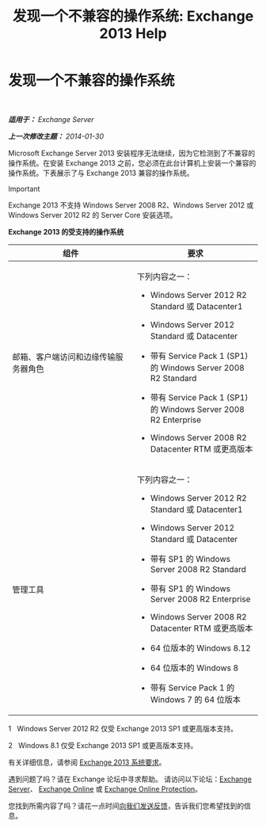 ﻿---
title: '发现一个不兼容的操作系统: Exchange 2013 Help'
TOCTitle: 发现一个不兼容的操作系统
ms:assetid: a3a948d9-4991-4088-9013-0a4c944295e4
ms:mtpsurl: https://technet.microsoft.com/zh-cn/library/ms.exch.setupreadiness.validosversion(v=EXCHG.150)
ms:contentKeyID: 50491250
ms.date: 01/11/2018
mtps_version: v=EXCHG.150
ms.translationtype: HT
---

# 发现一个不兼容的操作系统

 

_**适用于：** Exchange Server_

_**上一次修改主题：** 2014-01-30_

Microsoft Exchange Server 2013 安装程序无法继续，因为它检测到了不兼容的操作系统。在安装 Exchange 2013 之前，您必须在此台计算机上安装一个兼容的操作系统。下表展示了与 Exchange 2013 兼容的操作系统。

> [!important]
> Exchange 2013 不支持 Windows Server 2008 R2、Windows Server 2012 或 Windows Server 2012 R2 的 Server Core 安装选项。


**Exchange 2013 的受支持的操作系统**


<table>
<colgroup>
<col style="width: 50%" />
<col style="width: 50%" />
</colgroup>
<thead>
<tr class="header">
<th>组件</th>
<th>要求</th>
</tr>
</thead>
<tbody>
<tr class="odd">
<td><p>邮箱、客户端访问和边缘传输服务器角色</p></td>
<td><p>下列内容之一：</p>
<ul>
<li><p>Windows Server 2012 R2 Standard 或 Datacenter1</p></li>
<li><p>Windows Server 2012 Standard 或 Datacenter</p></li>
<li><p>带有 Service Pack 1 (SP1) 的 Windows Server 2008 R2 Standard</p></li>
<li><p>带有 Service Pack 1 (SP1) 的 Windows Server 2008 R2 Enterprise</p></li>
<li><p>Windows Server 2008 R2 Datacenter RTM 或更高版本</p></li>
</ul></td>
</tr>
<tr class="even">
<td><p>管理工具</p></td>
<td><p>下列内容之一：</p>
<ul>
<li><p>Windows Server 2012 R2 Standard 或 Datacenter1</p></li>
<li><p>Windows Server 2012 Standard 或 Datacenter</p></li>
<li><p>带有 SP1 的 Windows Server 2008 R2 Standard</p></li>
<li><p>带有 SP1 的 Windows Server 2008 R2 Enterprise</p></li>
<li><p>Windows Server 2008 R2 Datacenter RTM 或更高版本</p></li>
<li><p>64 位版本的 Windows 8.12</p></li>
<li><p>64 位版本的 Windows 8</p></li>
<li><p>带有 Service Pack 1 的 Windows 7 的 64 位版本</p></li>
</ul></td>
</tr>
</tbody>
</table>


1   Windows Server 2012 R2 仅受 Exchange 2013 SP1 或更高版本支持。

2   Windows 8.1 仅受 Exchange 2013 SP1 或更高版本支持。

有关详细信息，请参阅 [Exchange 2013 系统要求](exchange-2013-system-requirements-exchange-2013-help.md)。

遇到问题了吗？请在 Exchange 论坛中寻求帮助。 请访问以下论坛：[Exchange Server](https://go.microsoft.com/fwlink/p/?linkid=60612)、 [Exchange Online](https://go.microsoft.com/fwlink/p/?linkid=267542) 或 [Exchange Online Protection](https://go.microsoft.com/fwlink/p/?linkid=285351)。

您找到所需内容了吗？请花一点时间[向我们发送反馈](mailto:exsetuphelpfeedback@microsoft.com?subject=exchange%202013%20setup%20help%20feedbac)，告诉我们您希望找到的信息。

